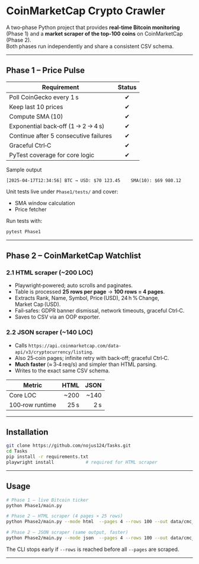 
# CoinMarketCap Crypto Crawler

A two‑phase Python project that provides **real‑time Bitcoin monitoring** (Phase 1) and a **market scraper of the top‑100 coins** on CoinMarketCap (Phase 2).  
Both phases run independently and share a consistent CSV schema.

---

## Phase 1 – Price Pulse

| Requirement                                   | Status |
|-----------------------------------------------|:------:|
| Poll CoinGecko every 1 s                      | ✔ |
| Keep last 10 prices                           | ✔ |
| Compute SMA (10)                              | ✔ |
| Exponential back‑off (1 → 2 → 4 s)            | ✔ |
| Continue after 5 consecutive failures         | ✔ |
| Graceful Ctrl‑C                               | ✔ |
| PyTest coverage for core logic                | ✔ |

Sample output

```
[2025‑04‑17T12:34:56] BTC → USD: $70 123.45    SMA(10): $69 980.12
```

Unit tests live under `Phase1/tests/` and cover:

* SMA window calculation
* Price fetcher

Run tests with:

```bash
pytest Phase1
```

---

## Phase 2 – CoinMarketCap Watchlist

### 2.1 HTML scraper (~200 LOC)

* Playwright‑powered; auto scrolls and paginates.  
* Table is processed **25 rows per page** → **100 rows = 4 pages**.  
* Extracts Rank, Name, Symbol, Price (USD), 24 h % Change, Market Cap (USD).  
* Fail‑safes: GDPR banner dismissal, network timeouts, graceful Ctrl‑C.  
* Saves to CSV via an OOP exporter.

### 2.2 JSON scraper (~140 LOC)

* Calls `https://api.coinmarketcap.com/data-api/v3/cryptocurrency/listing`.  
* Also 25‑coin pages; infinite retry with back‑off; graceful Ctrl‑C.  
* **Much faster** (≈ 3‑4 req/s) and simpler than HTML parsing.  
* Writes to the exact same CSV schema.

| Metric                  | HTML | JSON |
|-------------------------|-----:|-----:|
| Core LOC                | ~200 | ~140 |
| 100‑row runtime         | 25 s | 2 s |

---

## Installation

```bash
git clone https://github.com/nojus124/Tasks.git
cd Tasks
pip install -r requirements.txt
playwright install            # required for HTML scraper
```

---

## Usage

```bash
# Phase 1 – live Bitcoin ticker
python Phase1/main.py

# Phase 2 – HTML scraper (4 pages × 25 rows)
python Phase2/main.py --mode html  --pages 4 --rows 100 --out data/cmc_coins.csv

# Phase 2 – JSON scraper (same output, faster)
python Phase2/main.py --mode json  --pages 4 --rows 100 --out data/cmc_coins.csv
```

The CLI stops early if `--rows` is reached before all `--pages` are scraped.

---